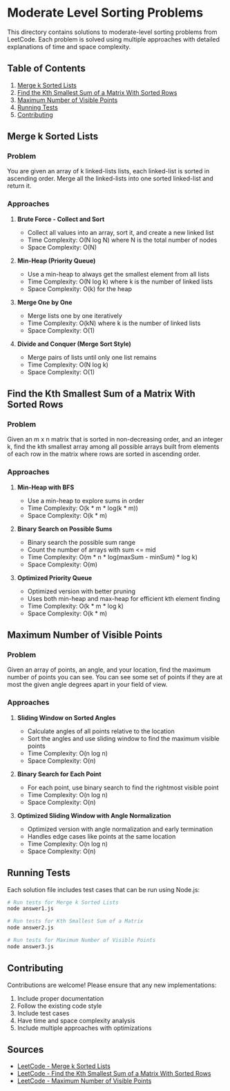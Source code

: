 # Moderate Level Sorting Problems

This directory contains solutions to moderate-level sorting problems from LeetCode. Each problem is solved using multiple approaches with detailed explanations of time and space complexity.

## Table of Contents

1. [Merge k Sorted Lists](#merge-k-sorted-lists)
2. [Find the Kth Smallest Sum of a Matrix With Sorted Rows](#find-the-kth-smallest-sum-of-a-matrix-with-sorted-rows)
3. [Maximum Number of Visible Points](#maximum-number-of-visible-points)
4. [Running Tests](#running-tests)
5. [Contributing](#contributing)

## Merge k Sorted Lists

### Problem
You are given an array of k linked-lists lists, each linked-list is sorted in ascending order. Merge all the linked-lists into one sorted linked-list and return it.

### Approaches

1. **Brute Force - Collect and Sort**
   - Collect all values into an array, sort it, and create a new linked list
   - Time Complexity: O(N log N) where N is the total number of nodes
   - Space Complexity: O(N)

2. **Min-Heap (Priority Queue)**
   - Use a min-heap to always get the smallest element from all lists
   - Time Complexity: O(N log k) where k is the number of linked lists
   - Space Complexity: O(k) for the heap

3. **Merge One by One**
   - Merge lists one by one iteratively
   - Time Complexity: O(kN) where k is the number of linked lists
   - Space Complexity: O(1)

4. **Divide and Conquer (Merge Sort Style)**
   - Merge pairs of lists until only one list remains
   - Time Complexity: O(N log k)
   - Space Complexity: O(1)

## Find the Kth Smallest Sum of a Matrix With Sorted Rows

### Problem
Given an m x n matrix that is sorted in non-decreasing order, and an integer k, find the kth smallest array among all possible arrays built from elements of each row in the matrix where rows are sorted in ascending order.

### Approaches

1. **Min-Heap with BFS**
   - Use a min-heap to explore sums in order
   - Time Complexity: O(k * m * log(k * m))
   - Space Complexity: O(k * m)

2. **Binary Search on Possible Sums**
   - Binary search the possible sum range
   - Count the number of arrays with sum <= mid
   - Time Complexity: O(m * n * log(maxSum - minSum) * log k)
   - Space Complexity: O(m)

3. **Optimized Priority Queue**
   - Optimized version with better pruning
   - Uses both min-heap and max-heap for efficient kth element finding
   - Time Complexity: O(k * m * log k)
   - Space Complexity: O(k * m)

## Maximum Number of Visible Points

### Problem
Given an array of points, an angle, and your location, find the maximum number of points you can see. You can see some set of points if they are at most the given angle degrees apart in your field of view.

### Approaches

1. **Sliding Window on Sorted Angles**
   - Calculate angles of all points relative to the location
   - Sort the angles and use sliding window to find the maximum visible points
   - Time Complexity: O(n log n)
   - Space Complexity: O(n)

2. **Binary Search for Each Point**
   - For each point, use binary search to find the rightmost visible point
   - Time Complexity: O(n log n)
   - Space Complexity: O(n)

3. **Optimized Sliding Window with Angle Normalization**
   - Optimized version with angle normalization and early termination
   - Handles edge cases like points at the same location
   - Time Complexity: O(n log n)
   - Space Complexity: O(n)

## Running Tests

Each solution file includes test cases that can be run using Node.js:

```bash
# Run tests for Merge k Sorted Lists
node answer1.js

# Run tests for Kth Smallest Sum of a Matrix
node answer2.js

# Run tests for Maximum Number of Visible Points
node answer3.js
```

## Contributing

Contributions are welcome! Please ensure that any new implementations:

1. Include proper documentation
2. Follow the existing code style
3. Include test cases
4. Have time and space complexity analysis
5. Include multiple approaches with optimizations

## Sources

- [LeetCode - Merge k Sorted Lists](https://leetcode.com/problems/merge-k-sorted-lists/)
- [LeetCode - Find the Kth Smallest Sum of a Matrix With Sorted Rows](https://leetcode.com/problems/find-the-kth-smallest-sum-of-a-matrix-with-sorted-rows/)
- [LeetCode - Maximum Number of Visible Points](https://leetcode.com/problems/maximum-number-of-visible-points/)
